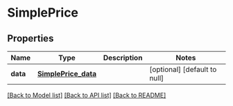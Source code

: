# SimplePrice
## Properties

| Name | Type | Description | Notes |
|------------ | ------------- | ------------- | -------------|
| **data** | [**SimplePrice_data**](SimplePrice_data.md) |  | [optional] [default to null] |

[[Back to Model list]](../README.md#documentation-for-models) [[Back to API list]](../README.md#documentation-for-api-endpoints) [[Back to README]](../README.md)

